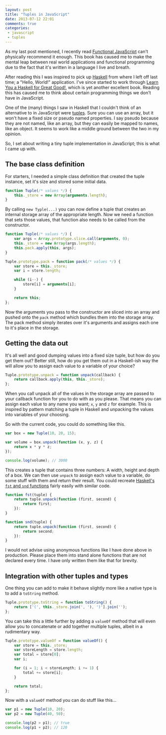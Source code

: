 ```yaml
---
layout: post
title: "Tuples in JavaScript"
date: 2013-07-12 22:01
comments: true
categories:
 - javascript
 - tuples
---
```


As my last post mentioned, I recently read [Functional JavaScript][fjs] can't physically recommend it enough. This book has caused me to make the mental leap between real world applications and functional programming due to the fact that it's written in a language I live and breath.

After reading this I was inspired to pick up [Haskell][hs] from where I left off last time; a "Hello, World!" application. I've since started to work through [Learn You a Haskell for Great Good!][lyah], which is yet another excellent book. Reading this has caused me to think about certain programming things we don't have in JavaScript.

One of the (many) things I saw in Haskell that I couldn't think of an alternative to in JavaScript were [tuples][]. Sure you can use an array, but it won't have a fixed size or pseudo named properties. I say pseudo because they are not named, like an array, but they can easily be mapped to names, like an object. It seems to work like a middle ground between the two in my opinion.

So, I set about writing a tiny tuple implementation in JavaScript; this is what I came up with.

<!-- more -->

## The base class definition

For starters, I needed a simple class definition that created the tuple instance, set it's size and stored some initial data.

```javascript
function Tuple(/* values */) {
	this._store = new Array(arguments.length);
}
```

By calling `new Typle(...)` you can now define a tuple that creates an internal storage array of the appropriate length. Now we need a function that sets those values, that function also needs to be called from the constructor.

```javascript
function Tuple(/* values */) {
	var args = Array.prototype.slice.call(arguments, 0);
	this._store = new Array(args.length);
	this.pack.apply(this, args);
}

Tuple.prototype.pack = function pack(/* values */) {
	var store = this._store;
	var i = store.length;

	while (i--) {
		store[i] = arguments[i];
	}

	return this;
};
```

Now the arguments you pass to the constructor are sliced into an array and pushed onto the `pack` method which bundles them into the storage array. The pack method simply iterates over it's arguments and assigns each one to it's place in the storage.

## Getting the data out

It's all well and good dumping values into a fixed size tuple, but how do you get them out? Better still, how do you get them out in a Haskell-ish way the will allow you to assign each value to a variable of your choice?

```javascript
Tuple.prototype.unpack = function unpack(callback) {
	return callback.apply(this, this._store);
};
```

When you call unpack all of the values in the storage array are passed to your callback function for you to do with as you please. That means you can assign each value to any name you want; `x`, `y` and `z` for example. This is inspired by pattern matching a tuple in Haskell and unpacking the values into variables of your choosing.

So with the current code, you could do something like this.

```javascript
var box = new Tuple(10, 20, 15);

var volume = box.unpack(function (x, y, z) {
	return x * y * z;
});

console.log(volume); // 3000
```

This creates a tuple that contains three numbers: A width, height and depth of a box. We can then use `unpack` to assign each value to a variable, do some stuff with them and return their result. You could recreate [Haskell's `fst` and `snd` functions][fns] fairly easily with similar code.

```javascript
function fst(tuple) {
	return tuple.unpack(function (first, second) {
		return first;
	}):
}

function snd(tuple) {
	return tuple.unpack(function (first, second) {
		return second;
	}):
}
```

I would not advise using anonymous functions like I have done above in production. Please place them into stand alone functions that are not declared every time. I have only written them like that for brevity.

## Integration with other tuples and types

One thing you can add to make it behave slightly more like a native type is to add a `toString` method.

```javascript
Tuple.prototype.toString = function toString() {
	return ['(', this._store.join(', '), ')'].join('');
};
```

You can take this a little further by adding a `valueOf` method that will even allow you to concatenate or add together multiple tuples, albeit in a rudimentary way.

```javascript
Tuple.prototype.valueOf = function valueOf() {
	var store = this._store;
	var storeLength = store.length;
	var total = store[0];
	var i;

	for (i = 1; i < storeLength; i += 1) {
		total += store[i];
	}

	return total;
};
```

Now with a `valueOf` method you can do stuff like this...

```javascript
var p1 = new Tuple(10, 20);
var p2 = new Tuple(40, 50);

console.log(p2 > p1); // true
console.log(p1 + p2); // 120
```

[fjs]: http://shop.oreilly.com/product/0636920028857.do
[hs]: http://www.haskell.org/
[lyah]: http://learnyouahaskell.com/
[tuples]: https://en.wikipedia.org/wiki/Tuple
[fns]: https://en.wikibooks.org/wiki/Haskell/Lists_and_tuples#Example:_fst_and_snd